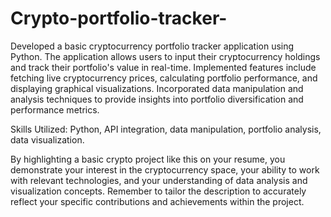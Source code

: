 # Crypto-portfolio-tracker-
Developed a basic cryptocurrency portfolio tracker application using Python. The application allows users to input their cryptocurrency holdings and track their portfolio's value in real-time.
Implemented features include fetching live cryptocurrency prices, calculating portfolio performance, and displaying graphical visualizations. Incorporated data manipulation and analysis techniques to provide insights into portfolio diversification and performance metrics.

Skills Utilized: Python, API integration, data manipulation, portfolio analysis, data visualization.

By highlighting a basic crypto project like this on your resume, you demonstrate your interest in the cryptocurrency space, your ability to work with relevant technologies, and your understanding of data analysis and visualization concepts. Remember to tailor the description to accurately reflect your specific contributions and achievements within the project.
